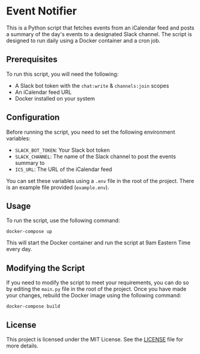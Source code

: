 # Event Notifier

This is a Python script that fetches events from an iCalendar feed and posts a summary of the day's events to a designated Slack channel. The script is designed to run daily using a Docker container and a cron job.

## Prerequisites

To run this script, you will need the following:

- A Slack bot token with the `chat:write` & `channels:join` scopes
- An iCalendar feed URL
- Docker installed on your system

## Configuration

Before running the script, you need to set the following environment variables:

- `SLACK_BOT_TOKEN`: Your Slack bot token
- `SLACK_CHANNEL`: The name of the Slack channel to post the events summary to
- `ICS_URL`: The URL of the iCalendar feed

You can set these variables using a `.env` file in the root of the project. There is an example file provided (`example.env`).

## Usage

To run the script, use the following command:

```
docker-compose up
```

This will start the Docker container and run the script at 9am Eastern Time every day.

## Modifying the Script

If you need to modify the script to meet your requirements, you can do so by editing the `main.py` file in the root of the project. Once you have made your changes, rebuild the Docker image using the following command:

```
docker-compose build
```

## License

This project is licensed under the MIT License. See the [LICENSE](LICENSE) file for more details.
